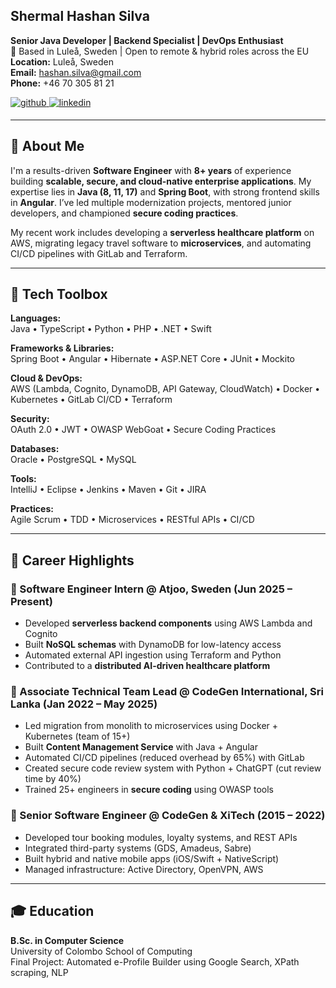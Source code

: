 ## Shermal Hashan Silva
**Senior Java Developer | Backend Specialist | DevOps Enthusiast**  
📍 Based in Luleå, Sweden | Open to remote & hybrid roles across the EU
**Location:** Luleå, Sweden  
**Email:** hashan.silva@gmail.com  
**Phone:** +46 70 305 81 21  

<a href="https://github.com/hashansilva" target="_blank">
<img src=https://img.shields.io/badge/github-%2324292e.svg?&style=for-the-badge&logo=github&logoColor=white alt=github style="margin-bottom: 5px;" />
</a>
<a href="https://www.linkedin.com/in/hashan-silva" target="_blank">
<img src=https://img.shields.io/badge/linkedin-%231E77B5.svg?&style=for-the-badge&logo=linkedin&logoColor=white alt=linkedin style="margin-bottom: 5px;" />
</a>

---

## 🚀 About Me

I'm a results-driven **Software Engineer** with **8+ years** of experience building **scalable, secure, and cloud-native enterprise applications**. My expertise lies in **Java (8, 11, 17)** and **Spring Boot**, with strong frontend skills in **Angular**. I’ve led multiple modernization projects, mentored junior developers, and championed **secure coding practices**.

My recent work includes developing a **serverless healthcare platform** on AWS, migrating legacy travel software to **microservices**, and automating CI/CD pipelines with GitLab and Terraform.

---

## 🧰 Tech Toolbox

**Languages:**  
Java • TypeScript • Python • PHP • .NET • Swift

**Frameworks & Libraries:**  
Spring Boot • Angular • Hibernate • ASP.NET Core • JUnit • Mockito

**Cloud & DevOps:**  
AWS (Lambda, Cognito, DynamoDB, API Gateway, CloudWatch) • Docker • Kubernetes • GitLab CI/CD • Terraform

**Security:**  
OAuth 2.0 • JWT • OWASP WebGoat • Secure Coding Practices

**Databases:**  
Oracle • PostgreSQL • MySQL

**Tools:**  
IntelliJ • Eclipse • Jenkins • Maven • Git • JIRA

**Practices:**  
Agile Scrum • TDD • Microservices • RESTful APIs • CI/CD

---

## 💼 Career Highlights

### 🔹 Software Engineer Intern @ **Atjoo**, Sweden (Jun 2025 – Present)
- Developed **serverless backend components** using AWS Lambda and Cognito
- Built **NoSQL schemas** with DynamoDB for low-latency access
- Automated external API ingestion using Terraform and Python
- Contributed to a **distributed AI-driven healthcare platform**

### 🔹 Associate Technical Team Lead @ **CodeGen International**, Sri Lanka (Jan 2022 – May 2025)
- Led migration from monolith to microservices using Docker + Kubernetes (team of 15+)
- Built **Content Management Service** with Java + Angular
- Automated CI/CD pipelines (reduced overhead by 65%) with GitLab
- Created secure code review system with Python + ChatGPT (cut review time by 40%)
- Trained 25+ engineers in **secure coding** using OWASP tools

### 🔹 Senior Software Engineer @ **CodeGen & XiTech** (2015 – 2022)
- Developed tour booking modules, loyalty systems, and REST APIs
- Integrated third-party systems (GDS, Amadeus, Sabre)
- Built hybrid and native mobile apps (iOS/Swift + NativeScript)
- Managed infrastructure: Active Directory, OpenVPN, AWS

---

## 🎓 Education

**B.Sc. in Computer Science**  
University of Colombo School of Computing  
Final Project: Automated e-Profile Builder using Google Search, XPath scraping, NLP
